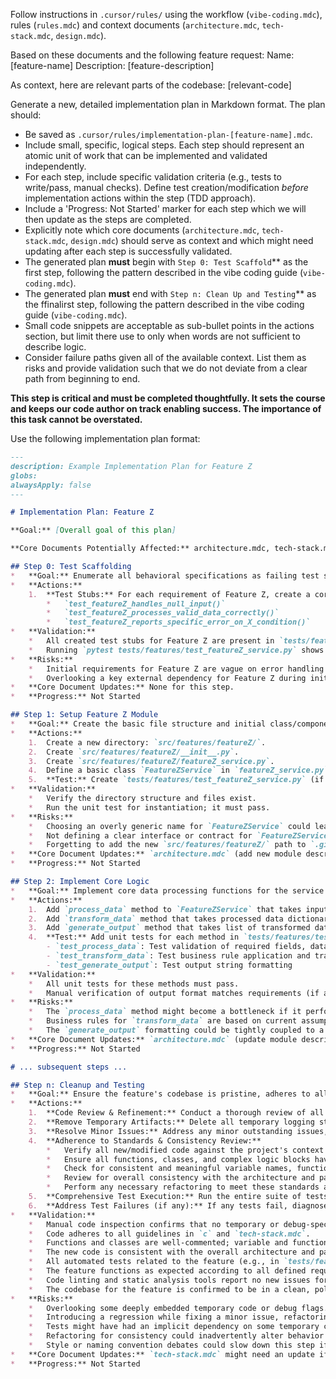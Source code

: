 <!-- 
Template for Prompt: Generate Feature Implementation Plan
Use this with a Planning AI to create a new implementation plan.
Replace [feature-name], [feature-description], [relevant-code] placeholders.
-->

Follow instructions in `.cursor/rules/` using the workflow (`vibe-coding.mdc`), rules (`rules.mdc`)  and context documents (`architecture.mdc`, `tech-stack.mdc`, `design.mdc`).

Based on these documents and the following feature request:
Name: [feature-name]
Description: [feature-description]

As context, here are relevant parts of the codebase:
[relevant-code]

Generate a new, detailed implementation plan in Markdown format. The plan should:
*   Be saved as `.cursor/rules/implementation-plan-[feature-name].mdc`.
*   Include small, specific, logical steps. Each step should represent an atomic unit of work that can be implemented and validated independently.
*   For each step, include specific validation criteria (e.g., tests to write/pass, manual checks). Define test creation/modification *before* implementation actions within the step (TDD approach).
*   Include a 'Progress: Not Started' marker for each step which we will then update as the steps are completed.
*   Explicitly note which core documents (`architecture.mdc`, `tech-stack.mdc`, `design.mdc`) should serve as context and which might need updating after each step is successfully validated.
*   The generated plan **must** begin with `Step 0: Test Scaffold`** as the first step, following the pattern described in the vibe coding guide (`vibe-coding.mdc`).
*   The generated plan **must** end with `Step n: Clean Up and Testing`** as the ffinalirst step, following the pattern described in the vibe coding guide (`vibe-coding.mdc`).
*   Small code snippets are acceptable as sub-bullet points in the actions section, but limit there use to only when words are not sufficient to describe logic.
*   Consider failure paths given all of the available context. List them as risks and provide validation such that we do not deviate from a clear path from beginning to end.

**This step is critical and must be completed thoughtfully. It sets the course and keeps our code author on track enabling success. The importance of this task cannot be overstated.**

Use the following implementation plan format:

```markdown
---
description: Example Implementation Plan for Feature Z
globs: 
alwaysApply: false
---

# Implementation Plan: Feature Z

**Goal:** [Overall goal of this plan]

**Core Documents Potentially Affected:** architecture.mdc, tech-stack.mdc

## Step 0: Test Scaffolding
*   **Goal:** Enumerate all behavioral specifications as failing test stubs.
*   **Actions:**
    1.  **Test Stubs:** For each requirement of Feature Z, create a corresponding failing unit test stub in `tests/features/test_featureZ_service.py`. Examples:
        *   `test_featureZ_handles_null_input()`
        *   `test_featureZ_processes_valid_data_correctly()`
        *   `test_featureZ_reports_specific_error_on_X_condition()`
*   **Validation:**
    *   All created test stubs for Feature Z are present in `tests/features/test_featureZ_service.py`.
    *   Running `pytest tests/features/test_featureZ_service.py` shows all new tests for Feature Z as *failing*.
*   **Risks:**
    *   Initial requirements for Feature Z are vague on error handling details, so test stubs for failure conditions might be incomplete.
    *   Overlooking a key external dependency for Feature Z during initial test design could lead to significant rework later.
*   **Core Document Updates:** None for this step.
*   **Progress:** Not Started

## Step 1: Setup Feature Z Module
*   **Goal:** Create the basic file structure and initial class/component for Feature Z.
*   **Actions:**
    1.  Create a new directory: `src/features/featureZ/`.
    2.  Create `src/features/featureZ/__init__.py`.
    3.  Create `src/features/featureZ/featureZ_service.py`.
    4.  Define a basic class `FeatureZService` in `featureZ_service.py` with an `__init__` method that accepts `config: AppConfig` and stores it.
    5.  **Test:** Create `tests/features/test_featureZ_service.py` (if not already done in Step 0, or add to it). Write/update a unit test that imports `FeatureZService` and successfully instantiates it with a mock config. Ensure this test passes.
*   **Validation:**
    *   Verify the directory structure and files exist.
    *   Run the unit test for instantiation; it must pass.
*   **Risks:**
    *   Choosing an overly generic name for `FeatureZService` could lead to naming conflicts if other 'Z-like' features are added later.
    *   Not defining a clear interface or contract for `FeatureZService` early on might make future mocking or alternative implementations difficult.
    *   Forgetting to add the new `src/features/featureZ/` path to `.gitignore` or linter configurations if it's a new top-level feature directory.
*   **Core Document Updates:** `architecture.mdc` (add new module description).
*   **Progress:** Not Started

## Step 2: Implement Core Logic
*   **Goal:** Implement core data processing functions for the service
*   **Actions:**
    1.  Add `process_data` method to `FeatureZService` that takes input dictionary of raw data, validates required fields and data types, returns formatted data dictionary
    2.  Add `transform_data` method that takes processed data dictionary, applies business rules and transformations, returns list of transformed data records
    3.  Add `generate_output` method that takes list of transformed data records, formats into required output string format
    4.  **Test:** Add unit tests for each method in `tests/features/test_featureZ_service.py`:
        - `test_process_data`: Test validation of required fields, data types, formatting
        - `test_transform_data`: Test business rule application and transformations
        - `test_generate_output`: Test output string formatting
*   **Validation:**
    *   All unit tests for these methods must pass.
    *   Manual verification of output format matches requirements (if applicable for this stage).
*   **Risks:**
    *   The `process_data` method might become a bottleneck if it performs complex synchronous operations on large datasets without considering asynchronous processing or batching.
    *   Business rules for `transform_data` are based on current assumptions; if these rules change frequently, the transformation logic could become brittle without a more flexible rule engine.
    *   The `generate_output` formatting could be tightly coupled to a specific consumer; if multiple output formats are needed later, this step will require significant refactoring.
*   **Core Document Updates:** `architecture.mdc` (update module description with new data processing capabilities).
*   **Progress:** Not Started

# ... subsequent steps ...

## Step n: Cleanup and Testing
*   **Goal:** Ensure the feature's codebase is pristine, adheres to all project standards (style, naming, comments), is consistent with the existing codebase, all temporary development artifacts are removed, any minor pending issues are resolved, and all feature-related tests pass successfully. The code should be commit-ready and production-quality.
*   **Actions:**
    1.  **Code Review & Refinement:** Conduct a thorough review of all code implemented for the feature.
    2.  **Remove Temporary Artifacts:** Delete all temporary logging statements (e.g., `print()`, `console.log()`), debug flags/variables, commented-out old code, and any other development-specific constructs.
    3.  **Resolve Minor Issues:** Address any minor outstanding issues, TODOs, or FIXMEs that were noted during development and deferred for this final cleanup phase.
    4.  **Adherence to Standards & Consistency Review:**
        *   Verify all new/modified code against the project's context documents including `tech-stack.mdc` and any style guides in `.cursor/rules/style-guides/`.
        *   Ensure all functions, classes, and complex logic blocks have clear and appropriate comments.
        *   Check for consistent and meaningful variable names, function names, and class names, both within new files and in relation to the existing codebase.
        *   Review for overall consistency with the architecture and patterns of the existing codebase.
        *   Perform any necessary refactoring to meet these standards and improve code clarity or maintainability.
    5.  **Comprehensive Test Execution:** Run the entire suite of tests associated with the feature. This includes all tests created in 'Step 0: Test Scaffolding' as well as any unit, integration, or other tests developed throughout the implementation steps.
    6.  **Address Test Failures (if any):** If any tests fail, diagnose the root cause and implement the necessary corrections. Re-run tests until all pass.
*   **Validation:**
    *   Manual code inspection confirms that no temporary or debug-specific code remains in the feature's modules.
    *   Code adheres to all guidelines in `c` and `tech-stack.mdc`.
    *   Functions and classes are well-commented; variable and function naming is clear and consistent.
    *   The new code is consistent with the overall architecture and patterns of the existing codebase.
    *   All automated tests related to the feature (e.g., in `tests/features/test_featureZ_service.py` and any other relevant test suites) execute and pass successfully.
    *   The feature functions as expected according to all defined requirements and acceptance criteria.
    *   Code linting and static analysis tools report no new issues for the feature's codebase.
    *   The codebase for the feature is confirmed to be in a clean, polished, and commit-ready state.
*   **Risks:**
    *   Overlooking some deeply embedded temporary code or debug flags.
    *   Introducing a regression while fixing a minor issue, refactoring, or removing temporary code.
    *   Tests might have had an implicit dependency on some temporary code, causing them to fail after cleanup.
    *   Refactoring for consistency could inadvertently alter behavior if not carefully tested.
    *   Style or naming convention debates could slow down this step if not clearly defined in guides.
*   **Core Document Updates:** `tech-stack.mdc` might need an update if any specific debugging tools or temporary libraries were used and are now confirmed to be removed. 
*   **Progress:** Not Started
